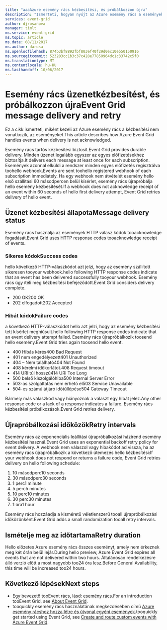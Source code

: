```yaml
---
title: "aaaAzure esemény rács kézbesítési, és próbálkozzon újra"
description: "Ismerteti, hogyan nyújt az Azure esemény rács a eseményeket, és hogyan kezeli az kézbesítetlen üzenetek."
services: event-grid
author: djrosanova
manager: timlt
ms.service: event-grid
ms.topic: article
ms.date: 08/11/2017
ms.author: darosa
ms.openlocfilehash: 874b3bf8892fbf803ef40f29d0ec10eb50150916
ms.sourcegitcommit: 523283cc1b3c37c428e77850964dc1c33742c5f0
ms.translationtype: MT
ms.contentlocale: hu-HU
ms.lasthandoff: 10/06/2017
---
```

# <a name="event-grid-message-delivery-and-retry"></a><span data-ttu-id="0a33d-103">Esemény rács üzenetkézbesítést, és próbálkozzon újra</span><span class="sxs-lookup"><span data-stu-id="0a33d-103">Event Grid message delivery and retry</span></span> 

<span data-ttu-id="0a33d-104">Ez a cikk ismerteti, miként kezeli az Azure esemény rács a kézbesítési nem vonatkozik, az eseményeket.</span><span class="sxs-lookup"><span data-stu-id="0a33d-104">This article describes how Azure Event Grid handles events when delivery is not acknowledged.</span></span>

<span data-ttu-id="0a33d-105">Esemény rács tartós kézbesítési biztosít.</span><span class="sxs-lookup"><span data-stu-id="0a33d-105">Event Grid provides durable delivery.</span></span> <span data-ttu-id="0a33d-106">Minden üzenet legalább egyszer az egyes előfizetésekhez biztosítja.</span><span class="sxs-lookup"><span data-stu-id="0a33d-106">It delivers each message at least once for each subscription.</span></span> <span data-ttu-id="0a33d-107">Események azonnal elküldi a rendszer minden egyes előfizetés regisztrálva toohello webhook.</span><span class="sxs-lookup"><span data-stu-id="0a33d-107">Events are sent toohello registered webhook of each subscription immediately.</span></span> <span data-ttu-id="0a33d-108">Ha egy webhook nem átvételét esemény hello első szállítási 60 másodpercen belül kísérlet, esemény rács újrapróbálja hello esemény kézbesítését.</span><span class="sxs-lookup"><span data-stu-id="0a33d-108">If a webhook does not acknowledge receipt of an event within 60 seconds of hello first delivery attempt, Event Grid retries delivery of hello event.</span></span>

## <a name="message-delivery-status"></a><span data-ttu-id="0a33d-109">Üzenet kézbesítési állapota</span><span class="sxs-lookup"><span data-stu-id="0a33d-109">Message delivery status</span></span>

<span data-ttu-id="0a33d-110">Esemény rács használja az események HTTP válasz kódok tooacknowledge fogadását.</span><span class="sxs-lookup"><span data-stu-id="0a33d-110">Event Grid uses HTTP response codes tooacknowledge receipt of events.</span></span> 

### <a name="success-codes"></a><span data-ttu-id="0a33d-111">Sikeres kódok</span><span class="sxs-lookup"><span data-stu-id="0a33d-111">Success codes</span></span>

<span data-ttu-id="0a33d-112">hello következő HTTP-válaszkódot azt jelzi, hogy az esemény szállított sikeresen tooyour webhook.</span><span class="sxs-lookup"><span data-stu-id="0a33d-112">hello following HTTP response codes indicate that an event has been delivered successfully tooyour webhook.</span></span> <span data-ttu-id="0a33d-113">Esemény rács úgy ítéli meg kézbesítési befejeződött.</span><span class="sxs-lookup"><span data-stu-id="0a33d-113">Event Grid considers delivery complete.</span></span>

- <span data-ttu-id="0a33d-114">200 OK</span><span class="sxs-lookup"><span data-stu-id="0a33d-114">200 OK</span></span>
- <span data-ttu-id="0a33d-115">202 elfogadott</span><span class="sxs-lookup"><span data-stu-id="0a33d-115">202 Accepted</span></span>

### <a name="failure-codes"></a><span data-ttu-id="0a33d-116">Hibát kódok</span><span class="sxs-lookup"><span data-stu-id="0a33d-116">Failure codes</span></span>

<span data-ttu-id="0a33d-117">a következő HTTP-válaszkódot hello azt jelzi, hogy az esemény kézbesítési tett kísérlet meghiúsult.</span><span class="sxs-lookup"><span data-stu-id="0a33d-117">hello following HTTP response codes indicate that an event delivery attempt failed.</span></span> <span data-ttu-id="0a33d-118">Esemény rács újrapróbálkozik toosend hello esemény.</span><span class="sxs-lookup"><span data-stu-id="0a33d-118">Event Grid tries again toosend hello event.</span></span> 

- <span data-ttu-id="0a33d-119">400 Hibás kérés</span><span class="sxs-lookup"><span data-stu-id="0a33d-119">400 Bad Request</span></span>
- <span data-ttu-id="0a33d-120">401 nem engedélyezett</span><span class="sxs-lookup"><span data-stu-id="0a33d-120">401 Unauthorized</span></span>
- <span data-ttu-id="0a33d-121">404 – Nem található</span><span class="sxs-lookup"><span data-stu-id="0a33d-121">404 Not Found</span></span>
- <span data-ttu-id="0a33d-122">408 kérelmi időkorlátot.</span><span class="sxs-lookup"><span data-stu-id="0a33d-122">408 Request timeout</span></span>
- <span data-ttu-id="0a33d-123">414 URI túl hosszú</span><span class="sxs-lookup"><span data-stu-id="0a33d-123">414 URI Too Long</span></span>
- <span data-ttu-id="0a33d-124">500 belső kiszolgálóhiba</span><span class="sxs-lookup"><span data-stu-id="0a33d-124">500 Internal Server Error</span></span>
- <span data-ttu-id="0a33d-125">503-as szolgáltatás nem érhető el</span><span class="sxs-lookup"><span data-stu-id="0a33d-125">503 Service Unavailable</span></span>
- <span data-ttu-id="0a33d-126">504-es számú átjáró időtúllépése</span><span class="sxs-lookup"><span data-stu-id="0a33d-126">504 Gateway Timeout</span></span>

<span data-ttu-id="0a33d-127">Bármely más válaszkód vagy hiányoznak a választ egy hibát jelez.</span><span class="sxs-lookup"><span data-stu-id="0a33d-127">Any other response code or a lack of a response indicates a failure.</span></span> <span data-ttu-id="0a33d-128">Esemény rács kézbesítési próbálkozások.</span><span class="sxs-lookup"><span data-stu-id="0a33d-128">Event Grid retries delivery.</span></span> 

## <a name="retry-intervals"></a><span data-ttu-id="0a33d-129">Újrapróbálkozási időközök</span><span class="sxs-lookup"><span data-stu-id="0a33d-129">Retry intervals</span></span>

<span data-ttu-id="0a33d-130">Esemény rács az exponenciális leállítási újrapróbálkozási házirend esemény kézbesítési használ.</span><span class="sxs-lookup"><span data-stu-id="0a33d-130">Event Grid uses an exponential backoff retry policy for event delivery.</span></span> <span data-ttu-id="0a33d-131">A webhook nem válaszol vagy hibakódot ad vissza, ha az esemény rács újrapróbálkozik a következő ütemezés hello kézbesítési:</span><span class="sxs-lookup"><span data-stu-id="0a33d-131">If your webhook does not respond or returns a failure code, Event Grid retries delivery on hello following schedule:</span></span>

1. <span data-ttu-id="0a33d-132">10 másodperc</span><span class="sxs-lookup"><span data-stu-id="0a33d-132">10 seconds</span></span>
2. <span data-ttu-id="0a33d-133">30 másodperc</span><span class="sxs-lookup"><span data-stu-id="0a33d-133">30 seconds</span></span>
3. <span data-ttu-id="0a33d-134">1 perc</span><span class="sxs-lookup"><span data-stu-id="0a33d-134">1 minute</span></span>
4. <span data-ttu-id="0a33d-135">5 perc</span><span class="sxs-lookup"><span data-stu-id="0a33d-135">5 minutes</span></span>
5. <span data-ttu-id="0a33d-136">10 perc</span><span class="sxs-lookup"><span data-stu-id="0a33d-136">10 minutes</span></span>
6. <span data-ttu-id="0a33d-137">30 perc</span><span class="sxs-lookup"><span data-stu-id="0a33d-137">30 minutes</span></span>
7. <span data-ttu-id="0a33d-138">1 óra</span><span class="sxs-lookup"><span data-stu-id="0a33d-138">1 hour</span></span>

<span data-ttu-id="0a33d-139">Esemény rács hozzáadja a kisméretű véletlenszerű tooall újrapróbálkozási időközönként.</span><span class="sxs-lookup"><span data-stu-id="0a33d-139">Event Grid adds a small randomization tooall retry intervals.</span></span>

## <a name="retry-duration"></a><span data-ttu-id="0a33d-140">Ismételje meg az időtartama</span><span class="sxs-lookup"><span data-stu-id="0a33d-140">Retry duration</span></span>

<span data-ttu-id="0a33d-141">Hello előzetes Azure esemény rács összes eseményt, amely nem érkeznek meg két órán belül lejár.</span><span class="sxs-lookup"><span data-stu-id="0a33d-141">During hello preview, Azure Event Grid expires all events that are not delivered within two hours.</span></span> <span data-ttu-id="0a33d-142">Általánosan rendelkezésre álló verzió előtt a most nagyobb too24 óra lesz.</span><span class="sxs-lookup"><span data-stu-id="0a33d-142">Before General Availability, this time will be increased too24 hours.</span></span> 

## <a name="next-steps"></a><span data-ttu-id="0a33d-143">Következő lépések</span><span class="sxs-lookup"><span data-stu-id="0a33d-143">Next steps</span></span>

* <span data-ttu-id="0a33d-144">Egy bevezető tooEvent rács, lásd: [esemény rács](overview.md).</span><span class="sxs-lookup"><span data-stu-id="0a33d-144">For an introduction tooEvent Grid, see [About Event Grid](overview.md).</span></span>
* <span data-ttu-id="0a33d-145">tooquickly esemény rács használatának megkezdésében című [Azure esemény rácshoz hozza létre és útvonal egyéni események](custom-event-quickstart.md).</span><span class="sxs-lookup"><span data-stu-id="0a33d-145">tooquickly get started using Event Grid, see [Create and route custom events with Azure Event Grid](custom-event-quickstart.md).</span></span>
